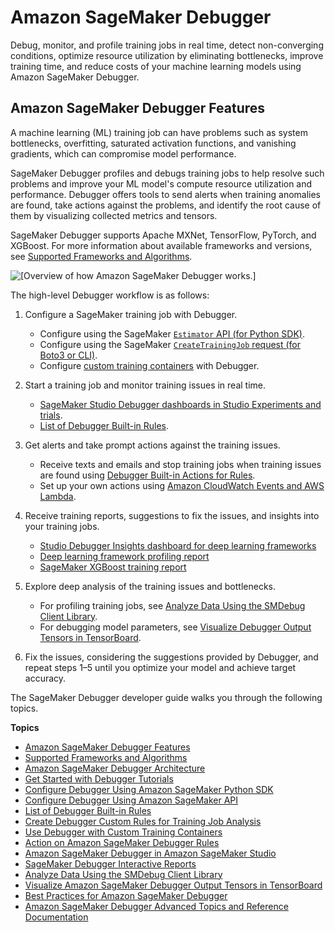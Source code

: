# Amazon SageMaker Debugger<a name="train-debugger"></a>

Debug, monitor, and profile training jobs in real time, detect non\-converging conditions, optimize resource utilization by eliminating bottlenecks, improve training time, and reduce costs of your machine learning models using Amazon SageMaker Debugger\.

## Amazon SageMaker Debugger Features<a name="debugger-features"></a>

A machine learning \(ML\) training job can have problems such as system bottlenecks, overfitting, saturated activation functions, and vanishing gradients, which can compromise model performance\.

SageMaker Debugger profiles and debugs training jobs to help resolve such problems and improve your ML model's compute resource utilization and performance\. Debugger offers tools to send alerts when training anomalies are found, take actions against the problems, and identify the root cause of them by visualizing collected metrics and tensors\.

SageMaker Debugger supports Apache MXNet, TensorFlow, PyTorch, and XGBoost\. For more information about available frameworks and versions, see [Supported Frameworks and Algorithms](debugger-supported-frameworks.md)\.

![\[Overview of how Amazon SageMaker Debugger works.\]](http://docs.aws.amazon.com/sagemaker/latest/dg/images/debugger/debugger-main.png)

The high\-level Debugger workflow is as follows:

1. Configure a SageMaker training job with Debugger\.
   + Configure using the SageMaker [`Estimator` API \(for Python SDK\)](https://docs.aws.amazon.com/sagemaker/latest/dg/debugger-configuration.html)\.
   + Configure using the SageMaker [`CreateTrainingJob` request \(for Boto3 or CLI\)](https://docs.aws.amazon.com/sagemaker/latest/dg/debugger-createtrainingjob-api.html)\.
   + Configure [custom training containers](debugger-bring-your-own-container.md) with Debugger\.

1. Start a training job and monitor training issues in real time\.
   + [SageMaker Studio Debugger dashboards in Studio Experiments and trials](debugger-on-studio.md)\.
   + [List of Debugger Built\-in Rules](debugger-built-in-rules.md)\.

1. Get alerts and take prompt actions against the training issues\.
   + Receive texts and emails and stop training jobs when training issues are found using [Debugger Built\-in Actions for Rules](debugger-built-in-actions.md)\.
   + Set up your own actions using [Amazon CloudWatch Events and AWS Lambda](debugger-cloudwatch-lambda.md)\.

1. Receive training reports, suggestions to fix the issues, and insights into your training jobs\.
   + [Studio Debugger Insights dashboard for deep learning frameworks](https://docs.aws.amazon.com/sagemaker/latest/dg/debugger-on-studio-insights.html)
   + [Deep learning framework profiling report](https://docs.aws.amazon.com/sagemaker/latest/dg/debugger-profiling-report.html)
   + [SageMaker XGBoost training report](https://docs.aws.amazon.com/sagemaker/latest/dg/debugger-training-xgboost-report.html)

1. Explore deep analysis of the training issues and bottlenecks\.
   + For profiling training jobs, see [Analyze Data Using the SMDebug Client Library](debugger-analyze-data.md)\.
   + For debugging model parameters, see [Visualize Debugger Output Tensors in TensorBoard](debugger-enable-tensorboard-summaries.md#debugger-enable-tensorboard-summaries.title)\.

1. Fix the issues, considering the suggestions provided by Debugger, and repeat steps 1–5 until you optimize your model and achieve target accuracy\.

The SageMaker Debugger developer guide walks you through the following topics\.

**Topics**
+ [Amazon SageMaker Debugger Features](#debugger-features)
+ [Supported Frameworks and Algorithms](debugger-supported-frameworks.md)
+ [Amazon SageMaker Debugger Architecture](debugger-how-it-works.md)
+ [Get Started with Debugger Tutorials](debugger-tutorial.md)
+ [Configure Debugger Using Amazon SageMaker Python SDK](debugger-configuration.md)
+ [Configure Debugger Using Amazon SageMaker API](debugger-createtrainingjob-api.md)
+ [List of Debugger Built\-in Rules](debugger-built-in-rules.md)
+ [Create Debugger Custom Rules for Training Job Analysis](debugger-custom-rules.md)
+ [Use Debugger with Custom Training Containers](debugger-bring-your-own-container.md)
+ [Action on Amazon SageMaker Debugger Rules](debugger-action-on-rules.md)
+ [Amazon SageMaker Debugger in Amazon SageMaker Studio](debugger-on-studio.md)
+ [SageMaker Debugger Interactive Reports](debugger-report.md)
+ [Analyze Data Using the SMDebug Client Library](debugger-analyze-data.md)
+ [Visualize Amazon SageMaker Debugger Output Tensors in TensorBoard](debugger-enable-tensorboard-summaries.md)
+ [Best Practices for Amazon SageMaker Debugger](debugger-best-practices.md)
+ [Amazon SageMaker Debugger Advanced Topics and Reference Documentation](debugger-reference.md)